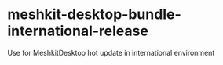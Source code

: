 # meshkit-desktop-bundle-international-release
Use for MeshkitDesktop hot update in international environment
